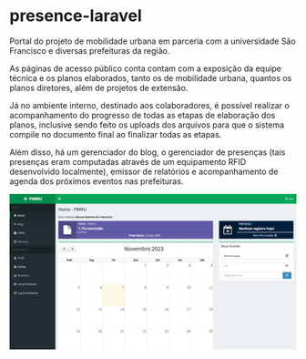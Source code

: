 # presence-laravel

Portal do projeto de mobilidade urbana em parceria com a universidade São Francisco e diversas prefeituras da região.

As páginas de acesso público conta contam com a exposição da equipe técnica e os planos elaborados, tanto os de mobilidade urbana, quantos os planos diretores, além de projetos de extensão.

Já no ambiente interno, destinado aos colaboradores, é possível realizar o acompanhamento do progresso de todas as etapas de elaboração dos planos, inclusive sendo feito os uploads dos arquivos para que o sistema compile no documento final ao finalizar todas as etapas.

Além disso, há um gerenciador do blog, o gerenciador de presenças (tais presenças eram computadas através de um equipamento RFID desenvolvido localmente), emissor de relatórios e acompanhamento de agenda dos próximos eventos nas prefeituras.

![Demonstração do ambiente interno](/demo_pmmu.jpeg)
